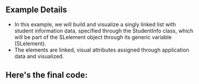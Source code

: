 ## Example Details

-   In this example, we will build and visualize a singly linked list with student information data, specified through the StudentInfo class, which will be part of the SLelement object through its generic variable (SLelement<StudentInfo>).
-   The elements are linked, visual attributes assigned through application data and visualized.

## Here's the final code:

[](./testing/java/sllist.java.html)[](./testing/java/StudentInfo.java.html)